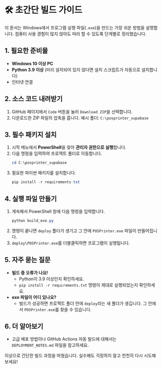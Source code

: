 # 🛠️ 초간단 빌드 가이드

이 문서는 Windows에서 프로그램 실행 파일(`.exe`)을 만드는 가장 쉬운 방법을 설명합니다. 컴퓨터 사용 경험이 많지 않아도 따라 할 수 있도록 단계별로 정리했습니다.

## 1. 필요한 준비물

- **Windows 10 이상 PC**
- **Python 3.9 이상** (미리 설치되어 있지 않다면 설치 스크립트가 자동으로 설치합니다)
- 인터넷 연결

## 2. 소스 코드 내려받기

1. GitHub 페이지에서 `Code` 버튼을 눌러 `Download ZIP`을 선택합니다.
2. 다운로드한 ZIP 파일의 압축을 풉니다. 예시 폴더: `C:\posprinter_supabase`

## 3. 필수 패키지 설치

1. 시작 메뉴에서 **PowerShell**을 찾아 **관리자 권한으로 실행**합니다.
2. 다음 명령을 입력하여 프로젝트 폴더로 이동합니다.
   ```powershell
   cd C:\posprinter_supabase
   ```
3. 필요한 파이썬 패키지를 설치합니다.
   ```powershell
   pip install -r requirements.txt
   ```

## 4. 실행 파일 만들기

1. 계속해서 PowerShell 창에 다음 명령을 입력합니다.
   ```powershell
   python build_exe.py
   ```
2. 명령이 끝나면 `deploy` 폴더가 생기고 그 안에 `POSPrinter.exe` 파일이 만들어집니다.
3. `deploy\POSPrinter.exe`를 더블클릭하면 프로그램이 실행됩니다.

## 5. 자주 묻는 질문

- **빌드 중 오류가 나요!**
  - Python이 3.9 이상인지 확인하세요.
  - `pip install -r requirements.txt` 명령이 제대로 실행되었는지 확인하세요.
- **exe 파일이 어디 있나요?**
  - 빌드가 성공하면 프로젝트 폴더 안에 `deploy`라는 새 폴더가 생깁니다. 그 안에서 `POSPrinter.exe`를 찾을 수 있습니다.

## 6. 더 알아보기

- 고급 배포 방법이나 GitHub Actions 자동 빌드에 대해서는 `DEPLOYMENT_NOTES.md` 파일을 참고하세요.

이상으로 간단한 빌드 과정을 마쳤습니다. 실수해도 걱정하지 말고 천천히 다시 시도해 보세요!
